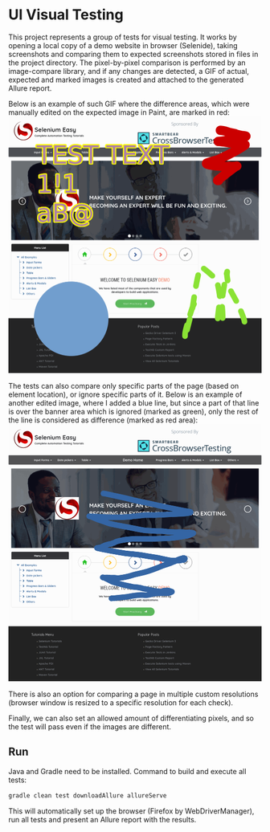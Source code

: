 # UI Visual Testing
This project represents a group of tests for visual testing. It works by opening a local copy of a demo website in browser (Selenide), taking screenshots and comparing them to expected screenshots stored in files in the project directory. The pixel-by-pixel comparison is performed by an image-compare library, and if any changes are detected, a GIF of actual, expected and marked images is created and attached to the generated Allure report.

Below is an example of such GIF where the difference areas, which were manually edited on the expected image in Paint, are marked in red:
![alt text](https://github.com/nikmazur/ui-visual-testing/raw/master/bin/editedImage.gif "Image with Differences")

The tests can also compare only specific parts of the page (based on element location), or ignore specific parts of it. Below is an example of another edited image, where I added a blue line, but since a part of that line is over the banner area which is ignored (marked as green), only the rest of the line is considered as difference (marked as red area):
![alt text](https://github.com/nikmazur/ui-visual-testing/raw/master/bin/pageWIgnoredArea.gif "Image with Ignored Area")

There is also an option for comparing a page in multiple custom resolutions (browser window is resized to a specific resolution for each check).

Finally, we can also set an allowed amount of differentiating pixels, and so the test will pass even if the images are different.

## Run
Java and Gradle need to be installed. Command to build and execute all tests:
```bash
gradle clean test downloadAllure allureServe
```
This will automatically set up the browser (Firefox by WebDriverManager), run all tests and present an Allure report with the results.
